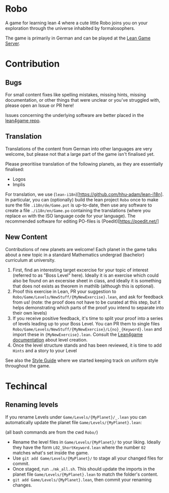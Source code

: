 # Robo

A game for learning lean 4 where a cute little Robo joins you on your exploration through the universe inhabited by formalosophers.

The game is primarily in German and can be played at the [Lean Game Server](https://adam.math.hhu.de/).

# Contribution

## Bugs

For small content fixes like spelling mistakes, missing hints, missing documentation, or other things that were unclear or you've struggled with, please open an Issue
or PR here!

Issues concerning the underlying software are better placed
in the [lean4game repo](https://github.com/leanprover-community/lean4game).

## Translation

Translations of the content from German into other languages are very welcome, but please not that a large part of the game isn't finalised yet.

Please preoritiise translation of the following planets, as they are
essentially finalised:

* Logos
* Implis

For translation, we use (`lean-i18n`)[https://github.com/hhu-adam/lean-i18n]. In particular, you can (optionally) build the lean project `Robo` once to make sure the file `.i18n/de/Game.pot` is up-to-date,
then use any software to create a file `./i18n/en/Game.po` containing the translations (where you replace `en` with the ISO language code for your language). The recommended software for editing PO-files is (Poedit)[https://poedit.net/]

## New Content

Contributions of new planets are welcome! Each planet in the game talks about a new topic
in a standard Mathematics undergrad (bachelor) curriculum at university.

1. First, find an interesting target excercise for your topic of interest
   (referred to as "Boss Level" here). Ideally it is an exercise which could also
   be found on an excersise sheet in class, and ideally it is something that does not
   exists as theorem in mathlib (although this is optional).
1. Proof this exercise in Lean, PR your suggestion to
   `Robo/Game/Levels/NewStuff/{MyNewExercise}.lean`, and
   ask for feedback from us!
   (note: the proof does not have to be curated at this step, but it helps demonstrating
   which parts of the proof you intend to separate into their own levels)
1. If you receive positive feedback, it's time to split your proof into a series of levels
   leading up to your Boss Level. You can PR them to single files `Robo/Game/Levels/NewStuff/{MyNewExercise}/L{no}_{Keyword}.lean` and import these in `{MyNewExercise}.lean`.
   Consult the [Lean4game documentation](https://github.com/leanprover-community/lean4game/blob/main/doc/create_game.md#3-creating-a-level)
   about level creation.
1. Once the level structure stands and has been reviewed, it is time to add `Hints` and
   a story to your Level

See also the [Style Guide](./STYLEGUIDE.md) where we started keeping track on uniform
style throughout the game.

# Techincal

## Renaming levels

If you rename Levels under `Game/Levels/{MyPlanet}/_.lean` you can automatically update the planet file `Game/Levels/{MyPlanet}.lean`:

(all bash commands are from the cwd `Robo/`)

* Rename the level files in `Game/Levels/{MyPlanet}/` to your liking. Ideally they have the
  form `L02_ShortKeyword.lean` where the number `02` matches what's set inside the game.
* Use `git add Game/Levels/{MyPlanet}/` to stage all your changed files for commit.
* Once staged, run `./mk_all.sh`. This should update the imports in the planet file
  `Game/Levels/{MyPlanet}.lean` to match the folder's content.
* `git add Game/Levels/{MyPlanet}.lean`, then commit your renaming changes.

